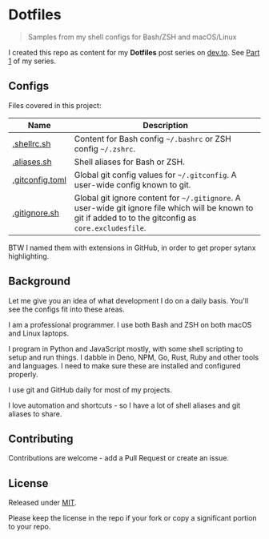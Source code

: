 # Dotfiles
> Samples from my shell configs for Bash/ZSH and macOS/Linux

I created this repo as content for my **Dotfiles** post series on [dev.to](https://dev.to). See [Part 1](https://dev.to/michaelcurrin/dotfiles-to-make-your-shell-awesome-1pa1) of my series.


## Configs

Files covered in this project:

Name                                | Description
---                                 | ---
[.shellrc.sh](/.shellrc.sh)         | Content for Bash config `~/.bashrc` or ZSH config `~/.zshrc`. 
[.aliases.sh](/.aliases.sh)         | Shell aliases for Bash or ZSH. 
[.gitconfig.toml](/.gitconfig.toml) | Global git config values for `~/.gitconfig`. A user-wide config known to git.
[.gitignore.sh](/.gitignore.sh)     | Global git ignore content for `~/.gitignore`. A user-wide git ignore file which will be known to git if added to to the gitconfig as `core.excludesfile`.

BTW I named them with extensions in GitHub, in order to get proper sytanx highlighting.


## Background

Let me give you an idea of what development I do on a daily basis. You'll see the configs fit into these areas.

I am a professional programmer. I use both Bash and ZSH on both macOS and Linux laptops.

I program in Python and JavaScript mostly, with some shell scripting to setup and run things. I dabble in Deno, NPM, Go, Rust, Ruby and other tools and languages. I need to make sure these are installed and configured properly.

I use git and GitHub daily for most of my projects.

I love automation and shortcuts - so I have a lot of shell aliases and git aliases to share.


## Contributing

Contributions are welcome - add a Pull Request or create an issue.


## License

Released under [MIT](/LICENSE).

Please keep the license in the repo if your fork or copy a significant portion to your repo.
